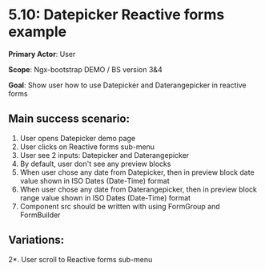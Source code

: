 5.10: Datepicker Reactive forms example
=======================================
**Primary Actor**: User

**Scope**: Ngx-bootstrap DEMO / BS version 3&4

**Goal**: Show user how to use Datepicker and Daterangepicker in reactive forms

Main success scenario:
----------------------
1. User opens Datepicker demo page
2. User clicks on Reactive forms sub-menu
3. User see 2 inputs: Datepicker and Daterangepicker
4. By default, user don't see any preview blocks
5. When user chose any date from Datepicker, then in preview block date value shown in ISO Dates (Date-Time) format
6. When user chose any date from Daterangepicker, then in preview block range value shown in ISO Dates (Date-Time) format
8. Component src should be written with using FormGroup and FormBuilder

Variations:
-----------
2*. User scroll to Reactive forms sub-menu
